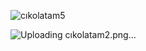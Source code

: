 ![cıkolatam5](https://github.com/KahramanEce/OnlineAlisveris_WebSayfasi_Cikolatam_Projesi/assets/156085962/7875a686-c12d-4860-90d4-8c0a495e1f8c)




![Uploading cıkolatam2.png…]()

